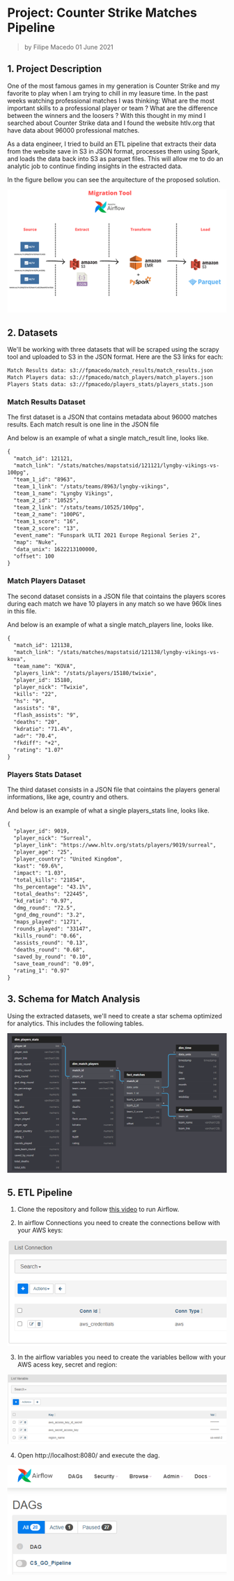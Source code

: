 # Project: Counter Strike Matches Pipeline

> by Filipe Macedo 01 June 2021

## 1. Project Description

One of the most famous games in my generation is Counter Strike and my favorite to play when I am trying to chill in my leasure time. In the past weeks watching professional matches I was thinking: What are the most important skills to a professional player or team ? What are the difference between the winners and the loosers ? With this thought in my mind I searched about Counter Strike data and I found the website htlv.org that have data about 96000 professional matches.   

As a data engineer, I tried to build an ETL pipeline that extracts their data from the website save in S3 in JSON format, processes them using Spark, and loads the data back into S3 as parquet files. This will allow me to do an analytic job to continue finding insights in the estracted data.

In the figure bellow you can see the arquitecture of the proposed solution.

![](img/flow.png)

## 2. Datasets

We'll be working with three datasets that will be scraped using the scrapy tool and uploaded to S3 in the JSON format. Here are the S3 links for each:

    Match Results data: s3://fpmacedo/match_results/match_results.json
    Match Players data: s3://fpmacedo/match_players/match_players.json
    Players Stats data: s3://fpmacedo/players_stats/players_stats.json

### Match Results Dataset

The first dataset is a JSON that contains metadata about 96000 matches results. Each match result is one line in the JSON file

And below is an example of what a single match_result line, looks like.

    { 
      "match_id": 121121,
      "match_link": "/stats/matches/mapstatsid/121121/lyngby-vikings-vs-100pg",
      "team_1_id": "8963",
      "team_1_link": "/stats/teams/8963/lyngby-vikings",
      "team_1_name": "Lyngby Vikings",
      "team_2_id": "10525",
      "team_2_link": "/stats/teams/10525/100pg",
      "team_2_name": "100PG",
      "team_1_score": "16",
      "team_2_score": "13",
      "event_name": "Funspark ULTI 2021 Europe Regional Series 2",
      "map": "Nuke",
      "data_unix": 1622213100000,
      "offset": 100
    }

###  Match Players Dataset

The second dataset consists in a JSON file that cointains the players scores during each match we have 10 players in any match so we have 960k lines in this file.

And below is an example of what a single match_players line, looks like.

    {
      "match_id": 121138,
      "match_link": "/stats/matches/mapstatsid/121138/lyngby-vikings-vs-kova",
      "team_name": "KOVA",
      "players_link": "/stats/players/15180/twixie",
      "player_id": 15180,
      "player_nick": "Twixie",
      "kills": "22",
      "hs": "9",
      "assists": "8",
      "flash_assists": "9",
      "deaths": "20",
      "kdratio": "71.4%",
      "adr": "70.4",
      "fkdiff": "+2",
      "rating": "1.07"
    }

### Players Stats Dataset

The third dataset consists in a JSON file that cointains the players general informations, like age, country and others.

And below is an example of what a single players_stats line, looks like.

    {
      "player_id": 9019,
      "player_nick": "Surreal",
      "player_link": "https://www.hltv.org/stats/players/9019/surreal",
      "player_age": "25",
      "player_country": "United Kingdom",
      "kast": "69.6%",
      "impact": "1.03",
      "total_kills": "21854",
      "hs_percentage": "43.1%",
      "total_deaths": "22445",
      "kd_ratio": "0.97",
      "dmg_round": "72.5",
      "gnd_dmg_round": "3.2",
      "maps_played": "1271",
      "rounds_played": "33147",
      "kills_round": "0.66",
      "assists_round": "0.13",
      "deaths_round": "0.68",
      "saved_by_round": "0.10",
      "save_team_round": "0.09",
      "rating_1": "0.97"
    }



## 3. Schema for Match Analysis

Using the extracted datasets, we'll need to create a star schema optimized for analytics. This includes the following tables.

![](img/schema.png)


## 5. ETL Pipeline

1. Clone the repository and follow [this video](https://www.youtube.com/watch?v=aTaytcxy2Ck&t=479s) to run Airflow.

2. In airflow Connections you need to create the connections bellow with your AWS keys:

![](img/conn.png)

3. In the airflow variables you need to create the variables bellow with your AWS acess key, secret and region:

![](img/vars.png)

4. Open http://localhost:8080/ and execute the dag.

![](img/dag.png)